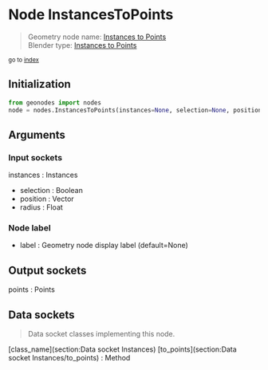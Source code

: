 
# Node InstancesToPoints

> Geometry node name: [Instances to Points](https://docs.blender.org/manual/en/latest/modeling/geometry_nodes/material/instances_to_points.html)<br>
  Blender type: [Instances to Points](https://docs.blender.org/api/current/bpy.types.GeometryNodeInstancesToPoints.html)
  
<sub>go to [index](/docs/index.md)</sub>

## Initialization

```python
from geonodes import nodes
node = nodes.InstancesToPoints(instances=None, selection=None, position=None, radius=None, label=None)
```



## Arguments


### Input sockets

instances : Instances
- selection : Boolean
- position : Vector
- radius : Float

### Node label

- label : Geometry node display label (default=None)

## Output sockets

points : Points

## Data sockets

> Data socket classes implementing this node.
  
[class_name](section:Data socket Instances) [to_points](section:Data socket Instances/to_points) : Method

